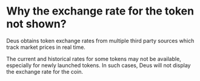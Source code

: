 # Why the exchange rate for the token not shown?

Deus obtains token exchange rates from multiple third party sources which track market prices in real time.

The current and historical rates for some tokens may not be available, especially for newly launched tokens. In such cases, Deus will not display the exchange rate for the coin.

